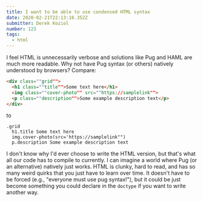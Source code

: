 ```yaml
---
title: I want to be able to use condensed HTML syntax
date: 2020-02-21T22:13:18.352Z
submitter: Derek Koziol
number: 123
tags:
  - html
---
```

I feel HTML is unnecessarily verbose and solutions like Pug and HAML are much more readable. Why not have Pug syntax (or others) natively understood by browsers? Compare:

```html
<div class=""grid"">
  <h1 class=""title"">Some text here</h1>
  <img class=""cover-photo"" src=""https://samplelink"">
  <p class=""description"">Some example description text</p>
</div>
```

to

```
.grid
  h1.title Some text here
  img.cover-photo(src='https://samplelink"")
  p.description Some example description text
```

I don't know why I'd ever choose to write the HTML version, but that's what all our code has to compile to currently. I can imagine a world where Pug (or an alternative) natively just works. HTML is clunky, hard to read, and has so many weird quirks that you just have to learn over time. It doesn't have to be forced (e.g., "everyone must use pug syntax!"), but it could be just become something you could declare in the `doctype` if you want to write another way.
